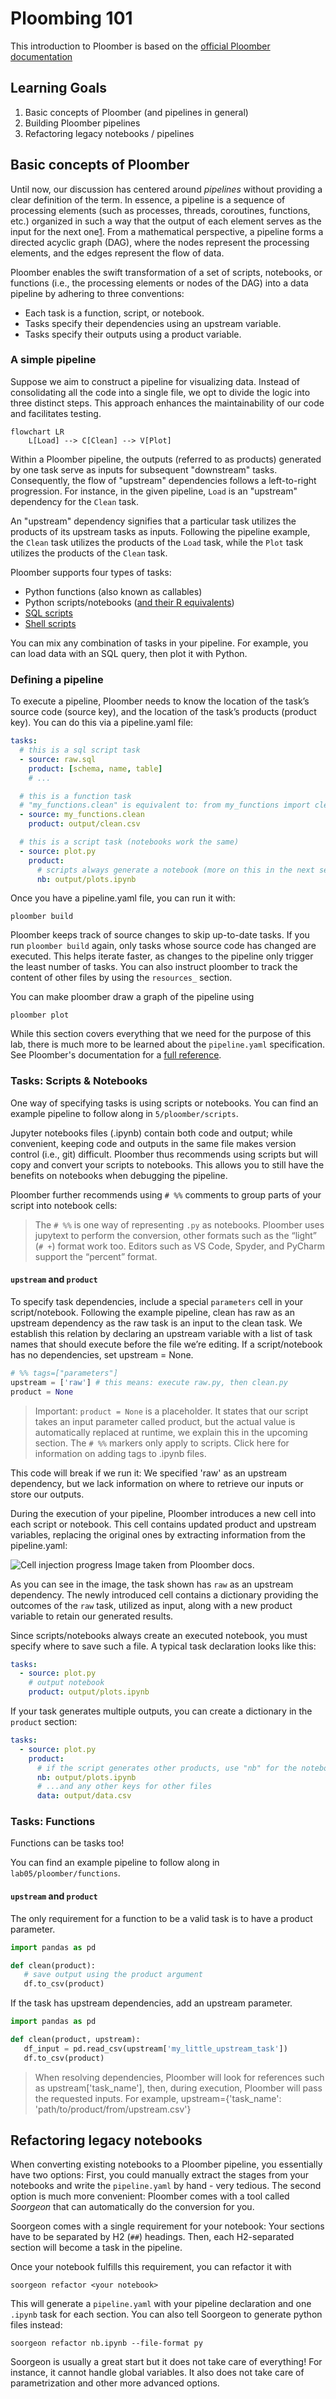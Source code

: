 # Ploombing 101

This introduction to Ploomber is based on the [official Ploomber documentation](https://docs.ploomber.io/en/latest)

## Learning Goals

1. Basic concepts of Ploomber (and pipelines in general)
2. Building Ploomber pipelines
3. Refactoring legacy notebooks / pipelines

## Basic concepts of Ploomber

Until now, our discussion has centered around _pipelines_ without providing a clear definition of the term. In essence, a pipeline is a sequence of processing elements (such as processes, threads, coroutines, functions, etc.) organized in such a way that the output of each element serves as the input for the next one[1]. From a mathematical perspective, a pipeline forms a directed acyclic graph (DAG), where the nodes represent the processing elements, and the edges represent the flow of data.

Ploomber enables the swift transformation of a set of scripts, notebooks, or functions (i.e., the processing elements or nodes of the DAG) into a data pipeline by adhering to three conventions:

- Each task is a function, script, or notebook.
- Tasks specify their dependencies using an upstream variable.
- Tasks specify their outputs using a product variable.

### A simple pipeline

Suppose we aim to construct a pipeline for visualizing data. Instead of consolidating all the code into a single file, we opt to divide the logic into three distinct steps. This approach enhances the maintainability of our code and facilitates testing.

```mermaid
flowchart LR
    L[Load] --> C[Clean] --> V[Plot]
```

Within a Ploomber pipeline, the outputs (referred to as products) generated by one task serve as inputs for subsequent "downstream" tasks. Consequently, the flow of "upstream" dependencies follows a left-to-right progression. For instance, in the given pipeline, `Load` is an "upstream" dependency for the `Clean` task.

An "upstream" dependency signifies that a particular task utilizes the products of its upstream tasks as inputs. Following the pipeline example, the `Clean` task utilizes the products of the `Load` task, while the `Plot` task utilizes the products of the `Clean` task.

Ploomber supports four types of tasks:

- Python functions (also known as callables)
- Python scripts/notebooks ([and their R equivalents](https://docs.ploomber.io/en/latest/user-guide/r-support.html))
- [SQL scripts](https://docs.ploomber.io/en/latest/get-started/sql-pipeline.html)
- [Shell scripts](https://docs.ploomber.io/en/latest/user-guide/shell.html)

You can mix any combination of tasks in your pipeline. For example, you can load data with an SQL query, then plot it with Python.

### Defining a pipeline

To execute a pipeline, Ploomber needs to know the location of the task’s source code (source key), and the location of the task’s products (product key). You can do this via a pipeline.yaml file:

```yaml
tasks:
  # this is a sql script task
  - source: raw.sql
    product: [schema, name, table]
    # ...

  # this is a function task
  # "my_functions.clean" is equivalent to: from my_functions import clean
  - source: my_functions.clean
    product: output/clean.csv

  # this is a script task (notebooks work the same)
  - source: plot.py
    product:
      # scripts always generate a notebook (more on this in the next section)
      nb: output/plots.ipynb
```

Once you have a pipeline.yaml file, you can run it with:

```shell
ploomber build
```

Ploomber keeps track of source changes to skip up-to-date tasks. If you run `ploomber build` again, only tasks whose source code has changed are executed. This helps iterate faster, as changes to the pipeline only trigger the least number of tasks. You can also instruct ploomber to track the content of other files by using the `resources_` section.

You can make ploomber draw a graph of the pipeline using

```shell
ploomber plot
```

While this section covers everything that we need for the purpose of this lab, there is much more to be learned about the `pipeline.yaml` specification. See Ploomber's documentation for a [full reference](https://docs.ploomber.io/en/latest/api/spec.html).

### Tasks: Scripts & Notebooks

One way of specifying tasks is using scripts or notebooks. You can find an example pipeline to follow along in `5/ploomber/scripts`.

Jupyter notebooks files (.ipynb) contain both code and output; while convenient, keeping code and outputs in the same file makes version control (i.e., git) difficult. Ploomber thus recommends using scripts but will copy and convert your scripts to notebooks. This allows you to still have the benefits on notebooks when debugging the pipeline.

Ploomber further recommends using `# %%` comments to group parts of your script into notebook cells:

> The `# %%` is one way of representing `.py` as notebooks. Ploomber uses jupytext to perform the conversion, other formats such as the “light” (`# +`) format work too. Editors such as VS Code, Spyder, and PyCharm support the “percent” format.


#### `upstream` and `product`

To specify task dependencies, include a special `parameters` cell in your script/notebook. Following the example pipeline, clean has raw as an upstream dependency as the raw task is an input to the clean task. We establish this relation by declaring an upstream variable with a list of task names that should execute before the file we’re editing. If a script/notebook has no dependencies, set upstream = None.

```python
# %% tags=["parameters"]
upstream = ['raw'] # this means: execute raw.py, then clean.py
product = None
```

> Important: `product = None` is a placeholder. It states that our script takes an input parameter called product, but the actual value is automatically replaced at runtime, we explain this in the upcoming section.
> The `# %%` markers only apply to scripts. Click here for information on adding tags to .ipynb files.

This code will break if we run it: We specified 'raw' as an upstream dependency, but we lack information on where to retrieve our inputs or store our outputs.

During the execution of your pipeline, Ploomber introduces a new cell into each script or notebook. This cell contains updated product and upstream variables, replacing the original ones by extracting information from the pipeline.yaml:

![Cell injection progress](imgs/cell_injection.png)
Image taken from Ploomber docs.

As you can see in the image, the task shown has `raw` as an upstream dependency. The newly introduced cell contains a dictionary providing the outcomes of the `raw` task, utilized as input, along with a new product variable to retain our generated results.

Since scripts/notebooks always create an executed notebook, you must specify where to save such a file. A typical task declaration looks like this:

```yaml
tasks:
  - source: plot.py
    # output notebook
    product: output/plots.ipynb
```

If your task generates multiple outputs, you can create a dictionary in the  `product` section:

```yaml
tasks:
  - source: plot.py
    product:
      # if the script generates other products, use "nb" for the notebook
      nb: output/plots.ipynb
      # ...and any other keys for other files
      data: output/data.csv
```

### Tasks: Functions

Functions can be tasks too!

You can find an example pipeline to follow along in `lab05/ploomber/functions`.

#### `upstream` and `product`

The only requirement for a function to be a valid task is to have a product parameter.

```python
import pandas as pd

def clean(product):
   # save output using the product argument
   df.to_csv(product)
```

If the task has upstream dependencies, add an upstream parameter.

```python
import pandas as pd

def clean(product, upstream):
   df_input = pd.read_csv(upstream['my_little_upstream_task'])
   df.to_csv(product)
```

> When resolving dependencies, Ploomber will look for references such as upstream['task_name'], then, during execution, Ploomber will pass the requested inputs. For example, upstream={'task_name': 'path/to/product/from/upstream.csv'}

## Refactoring legacy notebooks

When converting existing notebooks to a Ploomber pipeline, you essentially have two options:
First, you could manually extract the stages from your notebooks and write the `pipeline.yaml` by hand - very tedious.
The second option is much more convenient: Ploomber comes with a tool called _Soorgeon_ that can automatically do the conversion for you.

Soorgeon comes with a single requirement for your notebook: Your sections have to be separated by H2 (`##`) headings. Then, each H2-separated section will become
a task in the pipeline.

Once your notebook fulfills this requirement, you can refactor it with

```shell
soorgeon refactor <your notebook>
```

This will generate a `pipeline.yaml` with your pipeline declaration and one `.ipynb` task for each section.
You can also tell Soorgeon to generate python files instead:

```shell
soorgeon refactor nb.ipynb --file-format py
```

Soorgeon is usually a great start but it does not take care of everything! For instance, it cannot handle global variables. It also does not take care of parametrization and other more advanced options.

[1]: https://en.wikipedia.org/wiki/Pipeline_(software)
